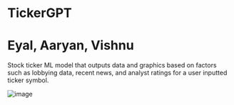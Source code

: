 # TickerGPT
# Eyal, Aaryan, Vishnu

Stock ticker ML model that outputs data and graphics based on factors such as lobbying data, recent news, and analyst ratings for a user inputted ticker symbol.



![image](https://github.com/vishnuvvaradhan/tickerproject/assets/146493120/19aa7264-0257-4147-8ef5-d69f1e3433c4)
